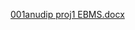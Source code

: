 [001anudip proj1 EBMS.docx](https://github.com/GauravSMarathe/1-project_File_Electricity_bill_Management/files/15025236/001anudip.proj1.EBMS.docx)
